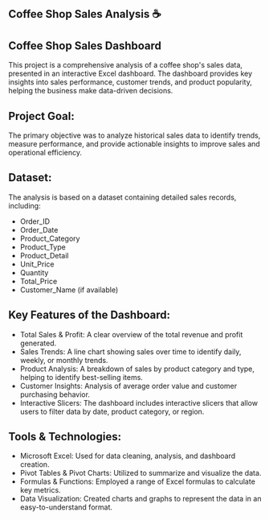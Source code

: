 ## Coffee Shop Sales Analysis ☕
 
 ## Coffee Shop Sales Dashboard
This project is a comprehensive analysis of a coffee shop's sales data, presented in an interactive Excel dashboard. The dashboard provides key insights into sales performance, customer trends, and product popularity, helping the business make data-driven decisions.
## Project Goal:
The primary objective was to analyze historical sales data to identify trends, measure performance, and provide actionable insights to improve sales and operational efficiency.
## Dataset:
The analysis is based on a dataset containing detailed sales records, including:
 * Order_ID
 * Order_Date
 * Product_Category
 * Product_Type
 * Product_Detail
 * Unit_Price
 * Quantity
 * Total_Price
 * Customer_Name (if available)
 ## Key Features of the Dashboard:
 * Total Sales & Profit: A clear overview of the total revenue and profit generated.
 * Sales Trends: A line chart showing sales over time to identify daily, weekly, or monthly trends.
 * Product Analysis: A breakdown of sales by product category and type, helping to identify best-selling items.
 * Customer Insights: Analysis of average order value and customer purchasing behavior.
 * Interactive Slicers: The dashboard includes interactive slicers that allow users to filter data by date, product category, or region.
## Tools & Technologies:
 * Microsoft Excel: Used for data cleaning, analysis, and dashboard creation.
 * Pivot Tables & Pivot Charts: Utilized to summarize and visualize the data.
 * Formulas & Functions: Employed a range of Excel formulas to calculate key metrics.
 * Data Visualization: Created charts and graphs to represent the data in an easy-to-understand format.


